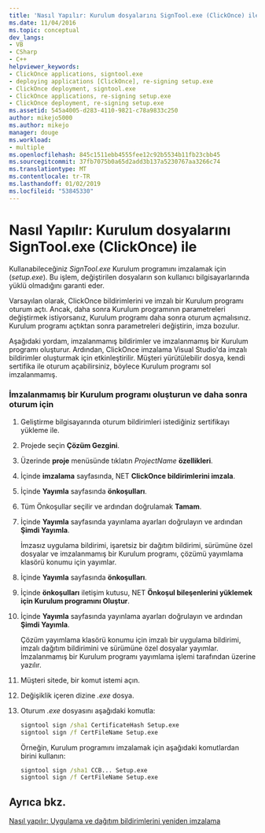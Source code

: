```yaml
---
title: 'Nasıl Yapılır: Kurulum dosyalarını SignTool.exe (ClickOnce) ile | Microsoft Docs'
ms.date: 11/04/2016
ms.topic: conceptual
dev_langs:
- VB
- CSharp
- C++
helpviewer_keywords:
- ClickOnce applications, signtool.exe
- deploying applications [ClickOnce], re-signing setup.exe
- ClickOnce deployment, signtool.exe
- ClickOnce applications, re-signing setup.exe
- ClickOnce deployment, re-signing setup.exe
ms.assetid: 545a4005-d283-4110-9821-c78a9833c250
author: mikejo5000
ms.author: mikejo
manager: douge
ms.workload:
- multiple
ms.openlocfilehash: 845c1511ebb4555fee12c92b5534b11fb23cbb45
ms.sourcegitcommit: 37fb7075b0a65d2add3b137a5230767aa3266c74
ms.translationtype: MT
ms.contentlocale: tr-TR
ms.lasthandoff: 01/02/2019
ms.locfileid: "53845330"
---
```

# <a name="how-to-sign-setup-files-with-signtoolexe-clickonce"></a>Nasıl Yapılır: Kurulum dosyalarını SignTool.exe (ClickOnce) ile
Kullanabileceğiniz *SignTool.exe* Kurulum programını imzalamak için (*setup.exe*). Bu işlem, değiştirilen dosyaların son kullanıcı bilgisayarlarında yüklü olmadığını garanti eder.  
  
 Varsayılan olarak, ClickOnce bildirimlerini ve imzalı bir Kurulum programı oturum açtı. Ancak, daha sonra Kurulum programının parametreleri değiştirmek istiyorsanız, Kurulum programı daha sonra oturum açmalısınız. Kurulum programı açtıktan sonra parametreleri değiştirin, imza bozulur.  
  
 Aşağıdaki yordam, imzalanmamış bildirimler ve imzalanmamış bir Kurulum programı oluşturur. Ardından, ClickOnce imzalama Visual Studio'da imzalı bildirimler oluşturmak için etkinleştirilir. Müşteri yürütülebilir dosya, kendi sertifika ile oturum açabilirsiniz, böylece Kurulum programı sol imzalanmamış.  
  
### <a name="to-generate-an-unsigned-setup-program-and-sign-later"></a>İmzalanmamış bir Kurulum programı oluşturun ve daha sonra oturum için  
  
1.  Geliştirme bilgisayarında oturum bildirimleri istediğiniz sertifikayı yükleme ile.  
  
2.  Projede seçin **Çözüm Gezgini**.  
  
3.  Üzerinde **proje** menüsünde tıklatın *ProjectName* **özellikleri**.  
  
4.  İçinde **imzalama** sayfasında, NET **ClickOnce bildirimlerini imzala**.  
  
5.  İçinde **Yayımla** sayfasında **önkoşulları**.  
  
6.  Tüm Önkoşullar seçilir ve ardından doğrulamak **Tamam**.  
  
7.  İçinde **Yayımla** sayfasında yayınlama ayarları doğrulayın ve ardından **Şimdi Yayımla**.  
  
     İmzasız uygulama bildirimi, işaretsiz bir dağıtım bildirimi, sürümüne özel dosyalar ve imzalanmamış bir Kurulum programı, çözümü yayımlama klasörü konumu için yayımlar.  
  
8.  İçinde **Yayımla** sayfasında **önkoşulları**.  
  
9. İçinde **önkoşulları** iletişim kutusu, NET **Önkoşul bileşenlerini yüklemek için Kurulum programını Oluştur**.  
  
10. İçinde **Yayımla** sayfasında yayınlama ayarları doğrulayın ve ardından **Şimdi Yayımla**.  
  
     Çözüm yayımlama klasörü konumu için imzalı bir uygulama bildirimi, imzalı dağıtım bildirimini ve sürümüne özel dosyalar yayımlar. İmzalanmamış bir Kurulum programı yayımlama işlemi tarafından üzerine yazılır.  
  
11. Müşteri sitede, bir komut istemi açın.  
  
12. Değişiklik içeren dizine *.exe* dosya.  
  
13. Oturum *.exe* dosyasını aşağıdaki komutla:  
  
    ```cmd  
    signtool sign /sha1 CertificateHash Setup.exe  
    signtool sign /f CertFileName Setup.exe  
    ```  
  
     Örneğin, Kurulum programını imzalamak için aşağıdaki komutlardan birini kullanın:  
  
    ```cmd  
    signtool sign /sha1 CCB... Setup.exe  
    signtool sign /f CertFileName Setup.exe  
    ```  
  
## <a name="see-also"></a>Ayrıca bkz.  
 [Nasıl yapılır: Uygulama ve dağıtım bildirimlerini yeniden imzalama](../deployment/how-to-re-sign-application-and-deployment-manifests.md)
